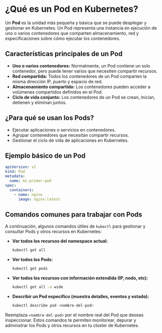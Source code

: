 # ¿Qué es un Pod en Kubernetes?

Un **Pod** es la unidad más pequeña y básica que se puede desplegar y gestionar en Kubernetes. Un Pod representa una instancia en ejecución de uno o varios contenedores que comparten almacenamiento, red y especificaciones sobre cómo ejecutar los contenedores.

## Características principales de un Pod

- **Uno o varios contenedores:** Normalmente, un Pod contiene un solo contenedor, pero puede tener varios que necesiten compartir recursos.
- **Red compartida:** Todos los contenedores de un Pod comparten la misma dirección IP, puerto y espacio de red.
- **Almacenamiento compartido:** Los contenedores pueden acceder a volúmenes compartidos definidos en el Pod.
- **Ciclo de vida conjunto:** Los contenedores de un Pod se crean, inician, detienen y eliminan juntos.

## ¿Para qué se usan los Pods?

- Ejecutar aplicaciones o servicios en contenedores.
- Agrupar contenedores que necesitan compartir recursos.
- Gestionar el ciclo de vida de aplicaciones en Kubernetes.

## Ejemplo básico de un Pod

```yaml
apiVersion: v1
kind: Pod
metadata:
  name: mi-primer-pod
spec:
  containers:
    - name: nginx
      image: nginx:latest

```

## Comandos comunes para trabajar con Pods

A continuación, algunos comandos útiles de `kubectl` para gestionar y consultar Pods y otros recursos en Kubernetes:

- **Ver todos los recursos del namespace actual:**
  
  ```sh
  kubectl get all
  ```

- **Ver todos los Pods:**
  
  ```sh
  kubectl get pods
  ```

- **Ver todos los recursos con información extendida (IP, nodo, etc):**
  
  ```sh
  kubectl get all -o wide
  ```

- **Describir un Pod específico (muestra detalles, eventos y estado):**
  
  ```sh
  kubectl describe pod <nombre-del-pod>
  ```

Reemplaza `<nombre-del-pod>` por el nombre real del Pod que deseas inspeccionar. Estos comandos te permiten monitorear, depurar y administrar los Pods y otros recursos en tu clúster de Kubernetes.